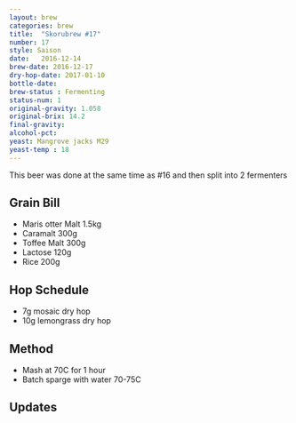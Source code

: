 ```yaml
---
layout: brew
categories: brew
title:  "Skorubrew #17"
number: 17
style: Saison
date:   2016-12-14
brew-date: 2016-12-17
dry-hop-date: 2017-01-10
bottle-date:
brew-status : Fermenting
status-num: 1
original-gravity: 1.058
original-brix: 14.2
final-gravity:
alcohol-pct:
yeast: Mangrove jacks M29
yeast-temp : 18
---
```


This beer was done at the same time as #16 and then split into 2 fermenters

Grain Bill
-----

* Maris otter Malt 1.5kg
* Caramalt 300g
* Toffee Malt 300g
* Lactose 120g
* Rice 200g

Hop Schedule
-------------

* 7g mosaic dry hop
* 10g lemongrass dry hop

Method
-------

* Mash at 70C for 1 hour
* Batch sparge with water 70-75C


Updates
-------
